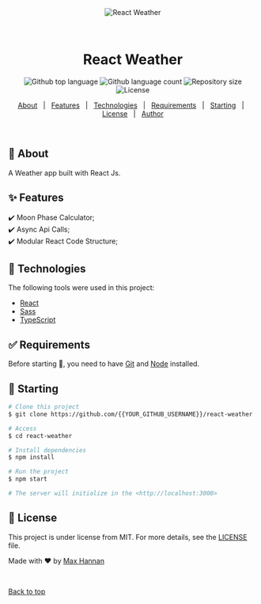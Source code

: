 <div align="center" id="top"> 
  <img src="./.github/app.gif" alt="React Weather" />

  &#xa0;

  <!-- <a href="https://reactweather.netlify.app">Demo</a> -->
</div>

<h1 align="center">React Weather</h1>

<p align="center">
  <img alt="Github top language" src="https://img.shields.io/github/languages/top/{{YOUR_GITHUB_USERNAME}}/react-weather?color=56BEB8">

  <img alt="Github language count" src="https://img.shields.io/github/languages/count/{{YOUR_GITHUB_USERNAME}}/react-weather?color=56BEB8">

  <img alt="Repository size" src="https://img.shields.io/github/repo-size/{{YOUR_GITHUB_USERNAME}}/react-weather?color=56BEB8">

  <img alt="License" src="https://img.shields.io/github/license/{{YOUR_GITHUB_USERNAME}}/react-weather?color=56BEB8">

  <!-- <img alt="Github issues" src="https://img.shields.io/github/issues/{{YOUR_GITHUB_USERNAME}}/react-weather?color=56BEB8" /> -->

  <!-- <img alt="Github forks" src="https://img.shields.io/github/forks/{{YOUR_GITHUB_USERNAME}}/react-weather?color=56BEB8" /> -->

  <!-- <img alt="Github stars" src="https://img.shields.io/github/stars/{{YOUR_GITHUB_USERNAME}}/react-weather?color=56BEB8" /> -->
</p>

<!-- Status -->

<!-- <h4 align="center"> 
	🚧  React Weather 🚀 Under construction...  🚧
</h4> 

<hr> -->

<p align="center">
  <a href="#dart-about">About</a> &#xa0; | &#xa0; 
  <a href="#sparkles-features">Features</a> &#xa0; | &#xa0;
  <a href="#rocket-technologies">Technologies</a> &#xa0; | &#xa0;
  <a href="#white_check_mark-requirements">Requirements</a> &#xa0; | &#xa0;
  <a href="#checkered_flag-starting">Starting</a> &#xa0; | &#xa0;
  <a href="#memo-license">License</a> &#xa0; | &#xa0;
  <a href="https://github.com/{{YOUR_GITHUB_USERNAME}}" target="_blank">Author</a>
</p>

<br>

## :dart: About ##

A Weather app built with React Js. 

## :sparkles: Features ##

:heavy_check_mark: Moon Phase Calculator;\
:heavy_check_mark: Async Api Calls;\
:heavy_check_mark: Modular React Code Structure;

## :rocket: Technologies ##

The following tools were used in this project:

- [React](https://pt-br.reactjs.org/)
- [Sass](https://sass-lang.com)
- [TypeScript](https://www.typescriptlang.org/)

## :white_check_mark: Requirements ##

Before starting :checkered_flag:, you need to have [Git](https://git-scm.com) and [Node](https://nodejs.org/en/) installed.

## :checkered_flag: Starting ##

```bash
# Clone this project
$ git clone https://github.com/{{YOUR_GITHUB_USERNAME}}/react-weather

# Access
$ cd react-weather

# Install dependencies
$ npm install

# Run the project
$ npm start

# The server will initialize in the <http://localhost:3000>
```

## :memo: License ##

This project is under license from MIT. For more details, see the [LICENSE](LICENSE.md) file.


Made with :heart: by <a href="https://github.com/maxhannan" target="_blank">Max Hannan</a>

&#xa0;

<a href="#top">Back to top</a>
